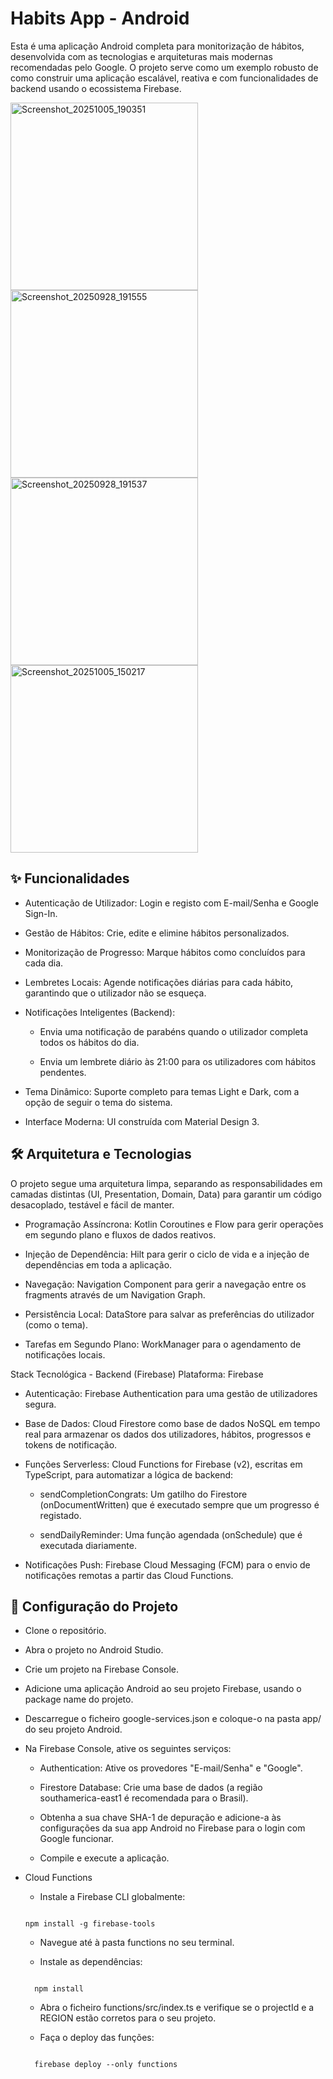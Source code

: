 # Habits App - Android
Esta é uma aplicação Android completa para monitorização de hábitos, desenvolvida com as tecnologias e arquiteturas mais modernas recomendadas pelo Google. O projeto serve como um exemplo robusto de como construir uma aplicação escalável, reativa e com funcionalidades de backend usando o ecossistema Firebase.

<img width="300" alt="Screenshot_20251005_190351" src="https://github.com/user-attachments/assets/051a6285-ca4e-4380-9310-2d2505f815b3" />

<img width="300" alt="Screenshot_20250928_191555" src="https://github.com/user-attachments/assets/3040c5bd-7d1b-4b31-87df-2c992b3b5fbc" />

<img width="300" alt="Screenshot_20250928_191537" src="https://github.com/user-attachments/assets/5e0feff7-29ad-496b-b345-2c29ab170f1c" />

<img width="300" alt="Screenshot_20251005_150217" src="https://github.com/user-attachments/assets/90a86feb-1ccd-4330-a0fa-a465b09c765f" />


## ✨ Funcionalidades
- Autenticação de Utilizador: Login e registo com E-mail/Senha e Google Sign-In.

- Gestão de Hábitos: Crie, edite e elimine hábitos personalizados.

- Monitorização de Progresso: Marque hábitos como concluídos para cada dia.

- Lembretes Locais: Agende notificações diárias para cada hábito, garantindo que o utilizador não se esqueça.

- Notificações Inteligentes (Backend):

   - Envia uma notificação de parabéns quando o utilizador completa todos os hábitos do dia.

   - Envia um lembrete diário às 21:00 para os utilizadores com hábitos pendentes.

- Tema Dinâmico: Suporte completo para temas Light e Dark, com a opção de seguir o tema do sistema.

- Interface Moderna: UI construída com Material Design 3.

## 🛠️ Arquitetura e Tecnologias
O projeto segue uma arquitetura limpa, separando as responsabilidades em camadas distintas (UI, Presentation, Domain, Data) para garantir um código desacoplado, testável e fácil de manter.

- Programação Assíncrona: Kotlin Coroutines e Flow para gerir operações em segundo plano e fluxos de dados reativos.

- Injeção de Dependência: Hilt para gerir o ciclo de vida e a injeção de dependências em toda a aplicação.

- Navegação: Navigation Component para gerir a navegação entre os fragments através de um Navigation Graph.

- Persistência Local: DataStore para salvar as preferências do utilizador (como o tema).

- Tarefas em Segundo Plano: WorkManager para o agendamento de notificações locais.

Stack Tecnológica - Backend (Firebase)
Plataforma: Firebase

- Autenticação: Firebase Authentication para uma gestão de utilizadores segura.

- Base de Dados: Cloud Firestore como base de dados NoSQL em tempo real para armazenar os dados dos utilizadores, hábitos, progressos e tokens de notificação.

- Funções Serverless: Cloud Functions for Firebase (v2), escritas em TypeScript, para automatizar a lógica de backend:

  - sendCompletionCongrats: Um gatilho do Firestore (onDocumentWritten) que é executado sempre que um progresso é registado.

  - sendDailyReminder: Uma função agendada (onSchedule) que é executada diariamente.

- Notificações Push: Firebase Cloud Messaging (FCM) para o envio de notificações remotas a partir das Cloud Functions.

## 🚀 Configuração do Projeto
- Clone o repositório.

- Abra o projeto no Android Studio.

- Crie um projeto na Firebase Console.

- Adicione uma aplicação Android ao seu projeto Firebase, usando o package name do projeto.

- Descarregue o ficheiro google-services.json e coloque-o na pasta app/ do seu projeto Android.

- Na Firebase Console, ative os seguintes serviços:

  - Authentication: Ative os provedores "E-mail/Senha" e "Google".

  - Firestore Database: Crie uma base de dados (a região southamerica-east1 é recomendada para o Brasil).

  - Obtenha a sua chave SHA-1 de depuração e adicione-a às configurações da sua app Android no Firebase para o login com Google funcionar.

  - Compile e execute a aplicação.

- Cloud Functions
  - Instale a Firebase CLI globalmente:

  ```
  
  npm install -g firebase-tools
  
  ```

  -  Navegue até à pasta functions no seu terminal.

  - Instale as dependências:
  ```

    npm install

  ```

  - Abra o ficheiro functions/src/index.ts e verifique se o projectId e a REGION estão corretos para o seu projeto.

  - Faça o deploy das funções:
  ```
  
    firebase deploy --only functions
  
  ```
